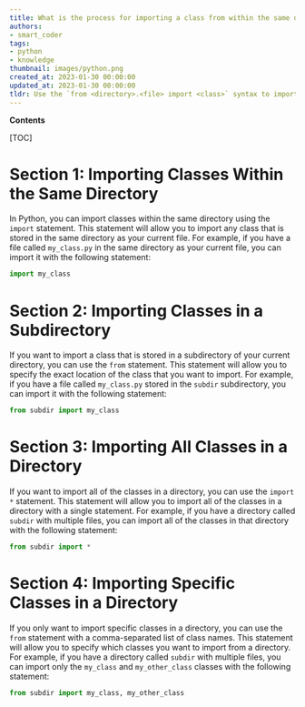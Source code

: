 ```yaml
---
title: What is the process for importing a class from within the same directory or a subdirectory?
authors:
- smart_coder
tags:
- python
- knowledge
thumbnail: images/python.png
created_at: 2023-01-30 00:00:00
updated_at: 2023-01-30 00:00:00
tldr: Use the `from <directory>.<file> import <class>` syntax to import the class within the same directory or sub directory in Python.
---
```


**Contents**

[TOC]

# Section 1: Importing Classes Within the Same Directory 

In Python, you can import classes within the same directory using the `import` statement. This statement will allow you to import any class that is stored in the same directory as your current file. For example, if you have a file called `my_class.py` in the same directory as your current file, you can import it with the following statement: 

```python
import my_class
```

# Section 2: Importing Classes in a Subdirectory 

If you want to import a class that is stored in a subdirectory of your current directory, you can use the `from` statement. This statement will allow you to specify the exact location of the class that you want to import. For example, if you have a file called `my_class.py` stored in the `subdir` subdirectory, you can import it with the following statement: 

```python
from subdir import my_class
```

# Section 3: Importing All Classes in a Directory 

If you want to import all of the classes in a directory, you can use the `import *` statement. This statement will allow you to import all of the classes in a directory with a single statement. For example, if you have a directory called `subdir` with multiple files, you can import all of the classes in that directory with the following statement: 

```python
from subdir import *
```

# Section 4: Importing Specific Classes in a Directory 

If you only want to import specific classes in a directory, you can use the `from` statement with a comma-separated list of class names. This statement will allow you to specify which classes you want to import from a directory. For example, if you have a directory called `subdir` with multiple files, you can import only the `my_class` and `my_other_class` classes with the following statement: 

```python
from subdir import my_class, my_other_class
```
